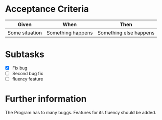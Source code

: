 # Acceptance Criteria

|     Given      |       When        |          Then          |
| :------------: | :---------------: | :--------------------: |
| Some situation | Something happens | Something else happens |

# Subtasks
- [x] Fix bug
- [ ] Second bug fix
- [ ] fluency feature

# Further information
The Program has to many buggs. Features for its fluency should be added.
